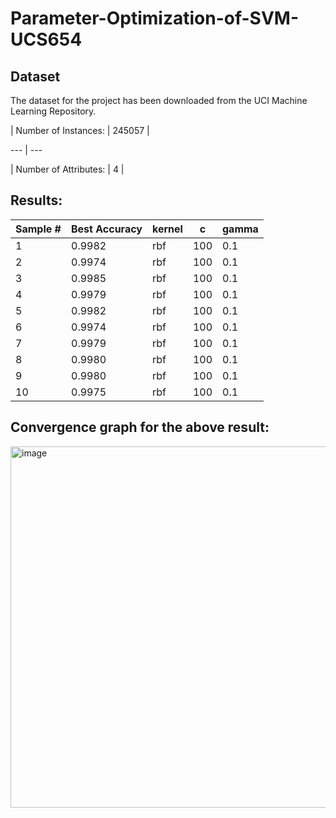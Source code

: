 # Parameter-Optimization-of-SVM-UCS654

## Dataset
The dataset for the project has been downloaded from the UCI Machine Learning Repository.

| Number of Instances:	| 245057 |

 --- | --- 
 
| Number of Attributes: |	4 |


## Results:

 | Sample # | Best Accuracy | kernel | c   | gamma |
|----------|---------------|--------|-----|-------|
| 1        | 0.9982        | rbf    | 100 | 0.1   |
| 2        | 0.9974        | rbf    | 100 | 0.1   |
| 3        | 0.9985        | rbf    | 100 | 0.1   |
| 4        | 0.9979        | rbf    | 100 | 0.1   |
| 5        | 0.9982        | rbf    | 100 | 0.1   |
| 6        | 0.9974        | rbf    | 100 | 0.1   |
| 7        | 0.9979        | rbf    | 100 | 0.1   |
| 8        | 0.9980        | rbf    | 100 | 0.1   |
| 9        | 0.9980        | rbf    | 100 | 0.1   |
| 10       | 0.9975        | rbf    | 100 | 0.1   |

## Convergence graph for the above result:

<img width="578" alt="image" src="https://user-images.githubusercontent.com/72308930/233210018-a2e12270-e0a3-43c6-9701-18200ba5b0c3.png">

